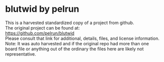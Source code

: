 
# blutwid by pelrun  
This is a harvested standardized copy of a project from github.  
The original project can be found at:  
https://github.com/pelrun/blutwid  
Please consult that link for additional, details, files, and license information.  
Note: It was auto harvested and if the original repo had more than one board file or anything out of the ordinary the files here are likely not representative.  
    